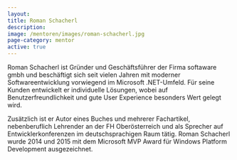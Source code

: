 ```yaml
---
layout:
title: Roman Schacherl
description: 
image: /mentoren/images/roman-schacherl.jpg
page-category: mentor
active: true
---
```


Roman Schacherl ist Gründer und Geschäftsführer der Firma softaware gmbh und beschäftigt sich seit vielen Jahren mit moderner Softwareentwicklung vorwiegend im Microsoft .NET-Umfeld. Für seine Kunden entwickelt er individuelle Lösungen, wobei auf Benutzerfreundlichkeit und gute User Experience besonders Wert gelegt wird.

Zusätzlich ist er Autor eines Buches und mehrerer Fachartikel, nebenberuflich Lehrender an der FH Oberösterreich und als Sprecher auf Entwicklerkonferenzen im deutschsprachigen Raum tätig. Roman Schacherl wurde 2014 und 2015 mit dem Microsoft MVP Award für Windows Platform Development ausgezeichnet.
